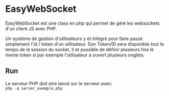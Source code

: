 EasyWebSocket
=============

EasyWebSocket est une class en php qui permet de géré les websockets d'un client JS avec PHP.

Un système de gestion d'utilisateurs y et intégré pour faire passé simplement l'id / token d'un utilisateur.
Son Token/ID sera disponible tout le temps de la session du socket, Il et possible de définir plusieurs fois le meme token
si par exemple l'utilisateur a ouvert plusieurs onglets.

<h2>Run</h2>
Le serveur PHP doit etre lancé sur le serveur avec:
<code>
php -q server_exemple.php
</code>
